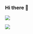 ### Hi there 👋

![](https://komarev.com/ghpvc/?username=orges&color=ff69b4)

[![](https://github-stats-ten.vercel.app/api?username=orges&show_icons=true&include_all_commits=true&icon_color=ff69b4&text_color=ff69b4&title_color=ff69b4)](https://github.com/orges)
<!--
**orges/orges** is a ✨ _special_ ✨ repository because its `README.md` (this file) appears on your GitHub profile.

Here are some ideas to get you started:

- 🔭 I’m currently working on ...
- 🌱 I’m currently learning ...
- 👯 I’m looking to collaborate on ...
- 🤔 I’m looking for help with ...
- 💬 Ask me about ...
- 📫 How to reach me: ...
- 😄 Pronouns: ...
- ⚡ Fun fact: ...
-->
